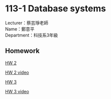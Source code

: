 # 113-1 Database systems
Lecturer：蔡芸琤老師   
Name：鄭意平   
Department：科技系3年級  

## Homework
<p dir="auto"><a href="https://github.com/hann0209/database-systems/tree/main/hw2" rel="nofollow">HW 2</a></p>
<p dir="auto"><a href="https://youtu.be/AiDX7JTEtFY" rel="nofollow">HW 2 video</a></p>
<p dir="auto"><a href="https://github.com/hann0209/database-systems/tree/main/hw3" rel="nofollow">HW 3</a></p>
<p dir="auto"><a href="https://youtu.be/NsyJgXOH5vc" rel="nofollow">HW 3 video</a></p>


